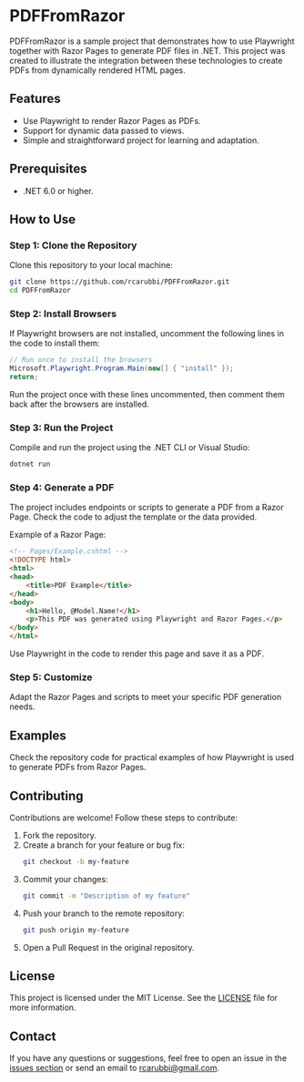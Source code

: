 # PDFFromRazor

PDFFromRazor is a sample project that demonstrates how to use Playwright together with Razor Pages to generate PDF files in .NET. This project was created to illustrate the integration between these technologies to create PDFs from dynamically rendered HTML pages.

## Features

- Use Playwright to render Razor Pages as PDFs.
- Support for dynamic data passed to views.
- Simple and straightforward project for learning and adaptation.

## Prerequisites

- .NET 6.0 or higher.

## How to Use

### Step 1: Clone the Repository

Clone this repository to your local machine:

```bash
git clone https://github.com/rcarubbi/PDFFromRazor.git
cd PDFFromRazor
```

### Step 2: Install Browsers

If Playwright browsers are not installed, uncomment the following lines in the code to install them:

```csharp
// Run once to install the browsers
Microsoft.Playwright.Program.Main(new[] { "install" });
return;
```

Run the project once with these lines uncommented, then comment them back after the browsers are installed.

### Step 3: Run the Project

Compile and run the project using the .NET CLI or Visual Studio:

```bash
dotnet run
```

### Step 4: Generate a PDF

The project includes endpoints or scripts to generate a PDF from a Razor Page. Check the code to adjust the template or the data provided.

Example of a Razor Page:

```html
<!-- Pages/Example.cshtml -->
<!DOCTYPE html>
<html>
<head>
    <title>PDF Example</title>
</head>
<body>
    <h1>Hello, @Model.Name!</h1>
    <p>This PDF was generated using Playwright and Razor Pages.</p>
</body>
</html>
```

Use Playwright in the code to render this page and save it as a PDF.

### Step 5: Customize

Adapt the Razor Pages and scripts to meet your specific PDF generation needs.

## Examples

Check the repository code for practical examples of how Playwright is used to generate PDFs from Razor Pages.

## Contributing

Contributions are welcome! Follow these steps to contribute:

1. Fork the repository.
2. Create a branch for your feature or bug fix:
   ```bash
   git checkout -b my-feature
   ```
3. Commit your changes:
   ```bash
   git commit -m "Description of my feature"
   ```
4. Push your branch to the remote repository:
   ```bash
   git push origin my-feature
   ```
5. Open a Pull Request in the original repository.

## License

This project is licensed under the MIT License. See the [LICENSE](https://github.com/rcarubbi/PDFFromRazor/blob/main/LICENSE) file for more information.

## Contact

If you have any questions or suggestions, feel free to open an issue in the [issues section](https://github.com/rcarubbi/PDFFromRazor/issues) or send an email to [rcarubbi@gmail.com](mailto:rcarubbi@gmail.com).
